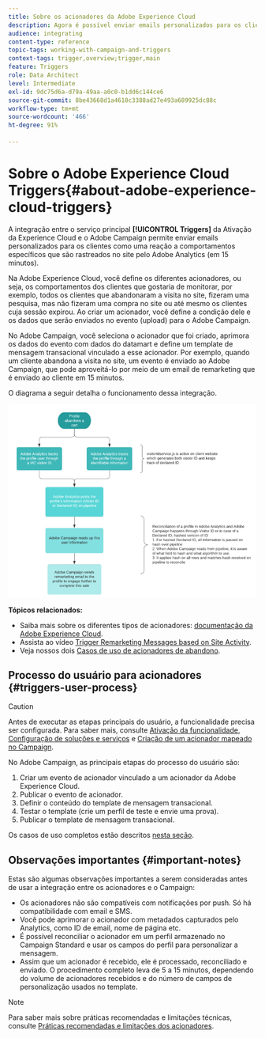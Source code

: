 ```yaml
---
title: Sobre os acionadores da Adobe Experience Cloud
description: Agora é possível enviar emails personalizados para os clientes no Adobe Campaign ao rastrear comportamentos específicos dos clientes com o Adobe Analytics.
audience: integrating
content-type: reference
topic-tags: working-with-campaign-and-triggers
context-tags: trigger,overview;trigger,main
feature: Triggers
role: Data Architect
level: Intermediate
exl-id: 9dc75d6a-d79a-49aa-a0c0-b1dd6c144ce6
source-git-commit: 8be43668d1a4610c3388ad27e493a689925dc88c
workflow-type: tm+mt
source-wordcount: '466'
ht-degree: 91%

---
```


# Sobre o Adobe Experience Cloud Triggers{#about-adobe-experience-cloud-triggers}

A integração entre o serviço principal **[!UICONTROL Triggers]** da Ativação da Experience Cloud e o Adobe Campaign permite enviar emails personalizados para os clientes como uma reação a comportamentos específicos que são rastreados no site pelo Adobe Analytics (em 15 minutos).

Na Adobe Experience Cloud, você define os diferentes acionadores, ou seja, os comportamentos dos clientes que gostaria de monitorar, por exemplo, todos os clientes que abandonaram a visita no site, fizeram uma pesquisa, mas não fizeram uma compra no site ou até mesmo os clientes cuja sessão expirou. Ao criar um acionador, você define a condição dele e os dados que serão enviados no evento (upload) para o Adobe Campaign.

No Adobe Campaign, você seleciona o acionador que foi criado, aprimora os dados do evento com dados do datamart e define um template de mensagem transacional vinculado a esse acionador. Por exemplo, quando um cliente abandona a visita no site, um evento é enviado ao Adobe Campaign, que pode aproveitá-lo por meio de um email de remarketing que é enviado ao cliente em 15 minutos.

O diagrama a seguir detalha o funcionamento dessa integração.

![](assets/triggers_diagram.png)

**Tópicos relacionados:**

* Saiba mais sobre os diferentes tipos de acionadores: [documentação da Adobe Experience Cloud](https://experienceleague.adobe.com/docs/core-services/interface/activation/triggers.html).
* Assista ao vídeo [Trigger Remarketing Messages based on Site Activity](https://helpx.adobe.com/marketing-cloud/how-to/email-marketing.html#step-two).
* Veja nossos dois [Casos de uso de acionadores de abandono](../../integrating/using/abandonment-triggers-use-cases.md).

## Processo do usuário para acionadores {#triggers-user-process}

>[!CAUTION]
>
>Antes de executar as etapas principais do usuário, a funcionalidade precisa ser configurada. Para saber mais, consulte [Ativação da funcionalidade](../../integrating/using/configuring-triggers-in-experience-cloud.md#activating-the-functionality), [Configuração de soluções e serviços](../../integrating/using/configuring-triggers-in-experience-cloud.md#configuring-solutions-and-services) e [Criação de um acionador mapeado no Campaign](../../integrating/using/using-triggers-in-campaign.md#creating-a-mapped-trigger-in-campaign).

No Adobe Campaign, as principais etapas do processo do usuário são:

1. Criar um evento de acionador vinculado a um acionador da Adobe Experience Cloud.
1. Publicar o evento de acionador.
1. Definir o conteúdo do template de mensagem transacional.
1. Testar o template (crie um perfil de teste e envie uma prova).
1. Publicar o template de mensagem transacional.

Os casos de uso completos estão descritos [nesta seção](../../integrating/using/abandonment-triggers-use-cases.md).

## Observações importantes {#important-notes}

Estas são algumas observações importantes a serem consideradas antes de usar a integração entre os acionadores e o Campaign:

* Os acionadores não são compatíveis com notificações por push. Só há compatibilidade com email e SMS.
* Você pode aprimorar o acionador com metadados capturados pelo Analytics, como ID de email, nome de página etc.
* É possível reconciliar o acionador em um perfil armazenado no Campaign Standard e usar os campos do perfil para personalizar a mensagem.
* Assim que um acionador é recebido, ele é processado, reconciliado e enviado. O procedimento completo leva de 5 a 15 minutos, dependendo do volume de acionadores recebidos e do número de campos de personalização usados no template.

>[!NOTE]
>
>Para saber mais sobre práticas recomendadas e limitações técnicas, consulte [Práticas recomendadas e limitações dos acionadores](../../integrating/using/configuring-triggers-in-experience-cloud.md#triggers-best-practices-and-limitations).
